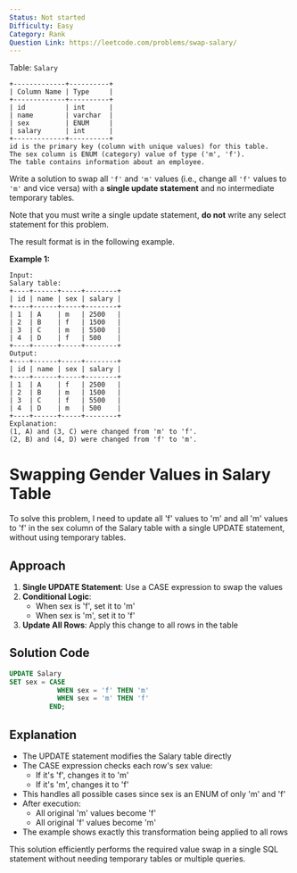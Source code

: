 ```yaml
---
Status: Not started
Difficulty: Easy
Category: Rank
Question Link: https://leetcode.com/problems/swap-salary/
---
```

Table: `Salary`

```Plain
+-------------+----------+
| Column Name | Type     |
+-------------+----------+
| id          | int      |
| name        | varchar  |
| sex         | ENUM     |
| salary      | int      |
+-------------+----------+
id is the primary key (column with unique values) for this table.
The sex column is ENUM (category) value of type ('m', 'f').
The table contains information about an employee.
```

Write a solution to swap all `'f'` and `'m'` values (i.e., change all `'f'` values to `'m'` and vice versa) with a **single update statement** and no intermediate temporary tables.

Note that you must write a single update statement, **do not** write any select statement for this problem.

The result format is in the following example.

**Example 1:**

```Plain
Input:
Salary table:
+----+------+-----+--------+
| id | name | sex | salary |
+----+------+-----+--------+
| 1  | A    | m   | 2500   |
| 2  | B    | f   | 1500   |
| 3  | C    | m   | 5500   |
| 4  | D    | f   | 500    |
+----+------+-----+--------+
Output:
+----+------+-----+--------+
| id | name | sex | salary |
+----+------+-----+--------+
| 1  | A    | f   | 2500   |
| 2  | B    | m   | 1500   |
| 3  | C    | f   | 5500   |
| 4  | D    | m   | 500    |
+----+------+-----+--------+
Explanation:
(1, A) and (3, C) were changed from 'm' to 'f'.
(2, B) and (4, D) were changed from 'f' to 'm'.
```

# Swapping Gender Values in Salary Table

To solve this problem, I need to update all 'f' values to 'm' and all 'm' values to 'f' in the sex column of the Salary table with a single UPDATE statement, without using temporary tables.

## Approach

1. **Single UPDATE Statement**: Use a CASE expression to swap the values
2. **Conditional Logic**:
    - When sex is 'f', set it to 'm'
    - When sex is 'm', set it to 'f'
3. **Update All Rows**: Apply this change to all rows in the table

## Solution Code

```SQL
UPDATE Salary
SET sex = CASE
            WHEN sex = 'f' THEN 'm'
            WHEN sex = 'm' THEN 'f'
          END;
```

## Explanation

- The UPDATE statement modifies the Salary table directly
- The CASE expression checks each row's sex value:
    - If it's 'f', changes it to 'm'
    - If it's 'm', changes it to 'f'
- This handles all possible cases since sex is an ENUM of only 'm' and 'f'
- After execution:
    - All original 'm' values become 'f'
    - All original 'f' values become 'm'
- The example shows exactly this transformation being applied to all rows

This solution efficiently performs the required value swap in a single SQL statement without needing temporary tables or multiple queries.